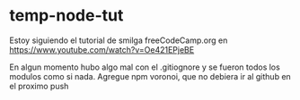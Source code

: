 # temp-node-tut

Estoy siguiendo el tutorial de smilga freeCodeCamp.org en https://www.youtube.com/watch?v=Oe421EPjeBE

En algun momento hubo algo mal con el .gitiognore y se fueron todos los modulos como si nada.
Agregue npm voronoi, que no debiera ir al github en el proximo push